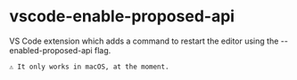 # vscode-enable-proposed-api

VS Code extension which adds a command to restart the editor using the --enabled-proposed-api flag.

```
⚠️ It only works in macOS, at the moment.
```